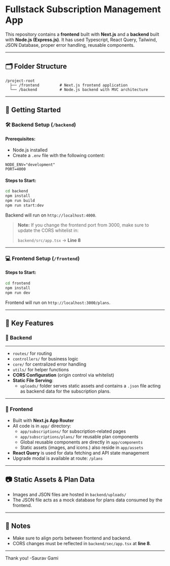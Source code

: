 
# Fullstack Subscription Management App

This repository contains a **frontend** built with **Next.js** and a **backend** built with **Node.js (Express.js)**. It has used Typescript, React Query, Tailwind, JSON Database, proper error handling, reusable components.

---

## 🗂 Folder Structure

```
/project-root
  ├── /frontend         # Next.js frontend application
  └── /backend          # Node.js backend with MVC architecture
```

---

## 🚀 Getting Started

### 🛠 Backend Setup (`/backend`)

#### Prerequisites:
- Node.js installed
- Create a `.env` file with the following content:

```env
NODE_ENV="development"
PORT=4000
```

#### Steps to Start:

```bash
cd backend
npm install
npm run build
npm run start:dev
```

Backend will run on `http://localhost:4000`.

> **Note:** If you change the frontend port from 3000, make sure to update the CORS whitelist in:
>
> `backend/src/app.tsx` → **Line 8**

---

### 💻 Frontend Setup (`/frontend`)

#### Steps to Start:

```bash
cd frontend
npm install
npm run dev
```

Frontend will run on `http://localhost:3000/plans`.

---

## 📌 Key Features

### 🔐 Backend

---
  - `routes/` for routing
  - `controllers/` for business logic
  - `core/` for centralized error handling
  - `utils/` for helper functions
- **CORS Configuration** (origin control via whitelist)
- **Static File Serving**:
  - `uploads/` folder serves static assets and contains a `.json` file acting as backend data for the subscription plans.

---

### 🧩 Frontend

- Built with **Next.js App Router**
- All code is in `app/` directory:
  - `app/subscriptions/` for subscription-related pages
  - `app/subscriptions/plans/` for reusable plan components
  - Global reusable components are directly in `app/components`
  - Static assets (images, and icons.) also reside in `app/assets`
- **React Query** is used for data fetching and API state management
- Upgrade modal is available at route: `/plans`

---

## 📷 Static Assets & Plan Data

- Images and JSON files are hosted in `backend/uploads/`
- The JSON file acts as a mock database for plans data consumed by the frontend.

---

## 📝 Notes

- Make sure to align ports between frontend and backend.
- CORS changes must be reflected in `backend/sec/app.tsx` at **line 8**.

---

Thank you!
-Saurav Gami
